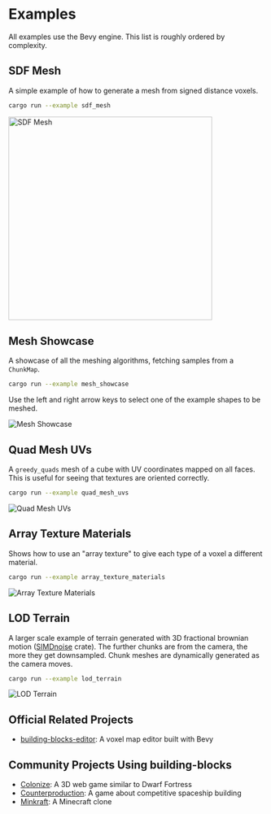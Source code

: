 # Examples

All examples use the Bevy engine. This list is roughly ordered by complexity.

## SDF Mesh

A simple example of how to generate a mesh from signed distance voxels.

```sh
cargo run --example sdf_mesh
```

<img src="/examples/screenshots/sdf_mesh.png" alt="SDF Mesh" width="400">

## Mesh Showcase

A showcase of all the meshing algorithms, fetching samples from a `ChunkMap`.

```sh
cargo run --example mesh_showcase
```

Use the left and right arrow keys to select one of the example shapes to be meshed.

![Mesh Showcase](/examples/screenshots/mesh_showcase.gif)

## Quad Mesh UVs

A `greedy_quads` mesh of a cube with UV coordinates mapped on all faces. This is useful for seeing that textures are oriented
correctly.

```sh
cargo run --example quad_mesh_uvs
```

![Quad Mesh UVs](/examples/screenshots/quad_mesh_uvs.png)

## Array Texture Materials

Shows how to use an "array texture" to give each type of a voxel a different material.

```sh
cargo run --example array_texture_materials
```

![Array Texture Materials](/examples/screenshots/array_texture_materials.png)

## LOD Terrain

A larger scale example of terrain generated with 3D fractional brownian motion
([SIMDnoise](https://docs.rs/simdnoise/3.1.6/simdnoise/) crate). The further chunks are from the camera, the more they get
downsampled. Chunk meshes are dynamically generated as the camera moves.

```sh
cargo run --example lod_terrain
```

![LOD Terrain](/examples/screenshots/lod_terrain.png)

## Official Related Projects

- [building-blocks-editor](https://github.com/bonsairobo/building-blocks-editor): A voxel map editor built with Bevy

## Community Projects Using building-blocks

- [Colonize](https://github.com/indiv0/colonize): A 3D web game similar to Dwarf Fortress
- [Counterproduction](https://github.com/Counterproduction-game/Counterproduction): A game about competitive spaceship building
- [Minkraft](https://github.com/superdump/minkraft): A Minecraft clone
